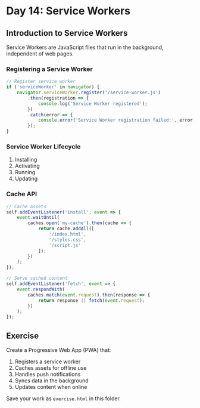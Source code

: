 # Day 14: Service Workers

## Introduction to Service Workers
Service Workers are JavaScript files that run in the background, independent of web pages.

### Registering a Service Worker
```javascript
// Register service worker
if ('serviceWorker' in navigator) {
    navigator.serviceWorker.register('/service-worker.js')
        .then(registration => {
            console.log('Service Worker registered');
        })
        .catch(error => {
            console.error('Service Worker registration failed:', error);
        });
}
```

### Service Worker Lifecycle
1. Installing
2. Activating
3. Running
4. Updating

### Cache API
```javascript
// Cache assets
self.addEventListener('install', event => {
    event.waitUntil(
        caches.open('my-cache').then(cache => {
            return cache.addAll([
                '/index.html',
                '/styles.css',
                '/script.js'
            ]);
        })
    );
});

// Serve cached content
self.addEventListener('fetch', event => {
    event.respondWith(
        caches.match(event.request).then(response => {
            return response || fetch(event.request);
        })
    );
});
```

## Exercise
Create a Progressive Web App (PWA) that:
1. Registers a service worker
2. Caches assets for offline use
3. Handles push notifications
4. Syncs data in the background
5. Updates content when online

Save your work as `exercise.html` in this folder.
